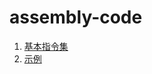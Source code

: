 # assembly-code
1. [基本指令集](https://github.com/fengjijiao/assembly-code/tree/master/basic)  
2. [示例](https://github.com/fengjijiao/assembly-code/tree/master/example)  
